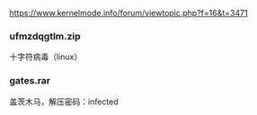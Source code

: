 https://www.kernelmode.info/forum/viewtopic.php?f=16&t=3471

### ufmzdqgtlm.zip
十字符病毒（linux）

### gates.rar
盖茨木马，解压密码：infected
